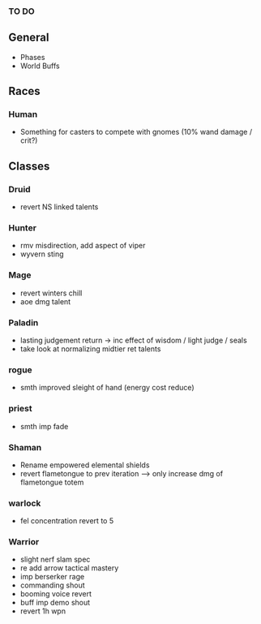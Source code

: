 ### TO DO

## General

- Phases
- World Buffs

## Races

### Human

- Something for casters to compete with gnomes (10% wand damage / crit?)

## Classes

### Druid

- revert NS linked talents

### Hunter

- rmv misdirection, add aspect of viper
- wyvern sting

### Mage

- revert winters chill
- aoe dmg talent

### Paladin

- lasting judgement return -> inc effect of wisdom / light judge / seals
- take look at normalizing midtier ret talents

### rogue

- smth improved sleight of hand (energy cost reduce)

### priest

- smth imp fade

### Shaman

- Rename empowered elemental shields
- revert flametongue to prev iteration --> only increase dmg of flametongue totem

### warlock

- fel concentration revert to 5

### Warrior

- slight nerf slam spec
- re add arrow tactical mastery
- imp berserker rage
- commanding shout
- booming voice revert
- buff imp demo shout
- revert 1h wpn

